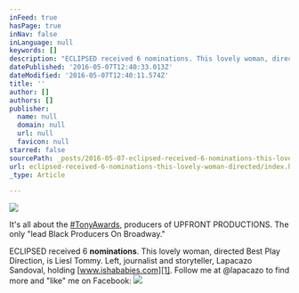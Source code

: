 ```yaml
---
inFeed: true
hasPage: true
inNav: false
inLanguage: null
keywords: []
description: "ECLIPSED received 6 nominations. This lovely woman, directed Best Play Direction, is\_"
datePublished: '2016-05-07T12:40:33.013Z'
dateModified: '2016-05-07T12:40:11.574Z'
title: ''
author: []
authors: []
publisher:
  name: null
  domain: null
  url: null
  favicon: null
starred: false
sourcePath: _posts/2016-05-07-eclipsed-received-6-nominations-this-lovely-woman-directed.md
url: eclipsed-received-6-nominations-this-lovely-woman-directed/index.html
_type: Article

---
```

![](https://the-grid-user-content.s3-us-west-2.amazonaws.com/69598fd4-1c9e-498d-ba40-60e3dbaccacf.jpg)

It's all about the [\#TonyAwards][0], producers of UPFRONT PRODUCTIONS. The only "lead Black Producers On Broadway."

ECLIPSED received 6 **nominations**. This lovely woman, directed Best Play Direction, is Liesl Tommy.  Left, journalist and storyteller, Lapacazo Sandoval, holding [www.ishababies.com][1].  Follow me at @lapacazo to find more and "like" me on Facebook: ![](https://the-grid-user-content.s3-us-west-2.amazonaws.com/a6097a14-5579-4760-92ff-843e0e09ebab.jpg)

[0]: www.tonyawards.com
[1]: www.ishababies.com
